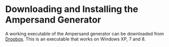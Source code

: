 # Downloading and Installing the Ampersand Generator

A working executable of the Ampersand generator can be downloaded from [Dropbox](https://www.dropbox.com/s/j2zpkgsfdlaznw8/ampersand.exe?oref=e&n=39690625). This is an executable that works on Windows XP, 7 and 8.

